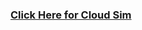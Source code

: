 ### [Click Here for Cloud Sim](https://drive.google.com/drive/folders/1WaJQBVDfMVQQxZAynGX88ikhiRLptZQn?usp=sharing)
